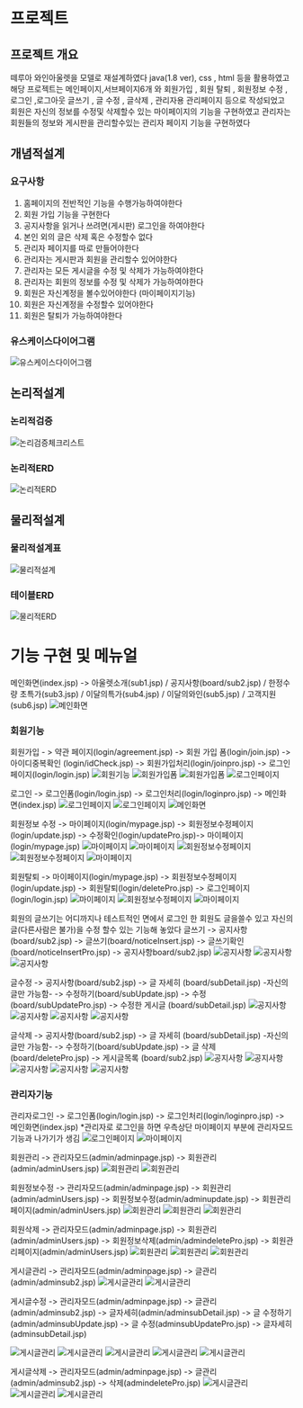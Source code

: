 # 프로젝트
## 프로젝트 개요
떼루아 와인아울렛을 모델로 재설계하였다
java(1.8 ver), css , html 등을 활용하였고
해당 프로젝트는 메인페이지,서브페이지6개 와 회원가입 , 회원 탈퇴 , 회원정보 수정 , 로그인 ,로그아웃
글쓰기 , 글 수정 , 글삭제 , 관리자용 관리페이지 등으로 작성되었고
회원은 자신의 정보를 수정및 삭제할수 있는 마이페이지의 기능을 구현하였고
관리자는 회원들의 정보와 게시판을 관리할수있는 관리자 페이지 기능을 구현하였다

## 개념적설계
### 요구사항
1. 홈페이지의 전반적인 기능을 수행가능하여야한다
2. 회원 가입 기능을 구현한다
3. 공지사항을 읽거나 쓰려면(게시판) 로그인을 하여야한다
4. 본인 외의 글은 삭제 혹은 수정할수 없다
5. 관리자 페이지를 따로 만들어야한다
6. 관리자는 게시판과 회원을 관리할수 있어야한다
7. 관리자는 모든 게시글을 수정 및 삭제가 가능하여야한다
8. 관리자는 회원의 정보를 수정 및 삭제가 가능하여야한다
9. 회원은 자신계정을 볼수있어야한다 (마이페이지기능)
10. 회원은 자신계정을 수정할수 있어야한다
11. 회원은 탈퇴가 가능하여야한다

### 유스케이스다이어그램
![유스케이스다이어그램](./readmefiles/pro01.drawio.png "유즈케이스다이어그램")

## 논리적설계
### 논리적검증
![논리검증체크리스트](./readmefiles/logic.PNG "논리검증체크리스트")
### 논리적ERD
![논리적ERD](./readmefiles/pro01_logicERD.drawio.png "논리적ERD")

## 물리적설계
### 물리적설계표
![물리적설계](./readmefiles/physical.PNG "물리적설계표")
### 테이블ERD
![물리적ERD](./readmefiles/pro01_ERD.pgerd.png "테이블ERD")


# 기능 구현 및 메뉴얼

메인화면(index.jsp) -> 아울렛소개(sub1.jsp) / 공지사항(board/sub2.jsp) / 한정수량 초특가(sub3.jsp) / 이달의특가(sub4.jsp) / 이달의와인(sub5.jsp) / 고객지원(sub6.jsp)
![메인화면](./readimg/main.JPG "메인화면")

### 회원기능

회원가입 - > 약관 페이지(login/agreement.jsp) -> 회원 가입 폼(login/join.jsp) -> 아이디중복확인 (login/idCheck.jsp) -> 회원가입처리(login/joinpro.jsp) -> 로그인페이지(login/login.jsp)
![회원기능](./readimg/user/add1.JPG "회원기능")
![회원가입폼](./readimg/user/add2.JPG "가입폼")
![회원가입폼](./readimg/user/add3.JPG "중복확인")
![로그인페이지](./readimg/user/add4.JPG "로그인페이지")

로그인 -> 로그인폼(login/login.jsp) -> 로그인처리(login/loginpro.jsp) -> 메인화면(index.jsp)
![로그인페이지](./readimg/user/add4.JPG "로그인페이지")
![로그인페이지](./readimg/user/login.JPG "로그인페이지")
![메인화면](./readimg/main.JPG "메인화면")

회원정보 수정 -> 마이페이지(login/mypage.jsp) -> 회원정보수정페이지(login/update.jsp) -> 수정확인(login/updatePro.jsp)-> 마이페이지(login/mypage.jsp)
![마이페이지](./readimg/user/top_button.JPG "마이페이지")
![마이페이지](./readimg/user/mypage.JPG "마이페이지")
![회원정보수정페이지](./readimg/user/mypageupdate.JPG "회원정보수정페이지")
![회원정보수정페이지](./readimg/user/mypageupdate2.JPG "회원정보수정확인")
![마이페이지](./readimg/user/mypage2.JPG "마이페이지")

회원탈퇴    -> 마이페이지(login/mypage.jsp) -> 회원정보수정페이지(login/update.jsp) -> 회원탈퇴(login/deletePro.jsp) -> 로그인페이지(login/login.jsp)
![마이페이지](./readimg/user/mypage2.JPG "마이페이지")
![회원정보수정페이지](./readimg/user/mypageupdate2.JPG "회원정보수정페이지")
![마이페이지](./readimg/user/mypagedel.JPG "마이페이지")


회원의 글쓰기는 어디까지나 테스트적인 면에서 로그인 한 회원도 글을쓸수 있고 자신의 글(다른사람은 불가)을 수정 할수 있는 기능해 놓았다
글쓰기 -> 공지사항(board/sub2.jsp) -> 글쓰기(board/noticeInsert.jsp) -> 글쓰기확인(board/noticeInsertPro.jsp) -> 공지사항board/sub2.jsp)
![공지사항](./readimg/user/board.JPG "공지사항")
![공지사항](./readimg/user/boardinsert.jpg "글쓰기")
![공지사항](./readimg/user/boardinsert2.jpg "글쓰기확인")

글수정 -> 공지사항(board/sub2.jsp) -> 글 자세히 (board/subDetail.jsp) -자신의글만 가능함- -> 수정하기(board/subUpdate.jsp) -> 수정(board/subUpdatePro.jsp) -> 수정한 게시글 (board/subDetail.jsp)
![공지사항](./readimg/user/boardinsert2.jpg "공지사항")
![공지사항](./readimg/user/boarddetail.jpg "글 자세히")
![공지사항](./readimg/user/boardupdate.jpg "글 수정하기")
![공지사항](./readimg/user/boardupdate2.jpg "수정한 게시글")

글삭제 -> 공지사항(board/sub2.jsp) -> 글 자세히 (board/subDetail.jsp) -자신의글만 가능함- -> 수정하기(board/subUpdate.jsp) -> 글 삭제(board/deletePro.jsp) -> 게시글목록 (board/sub2.jsp)
![공지사항](./readimg/user/boardinsert2.jpg "공지사항")
![공지사항](./readimg/user/boarddetail.jpg "글 자세히")
![공지사항](./readimg/user/boardupdate.jpg "글 수정하기")
![공지사항](./readimg/user/boarddel.jpg "글 삭제하기")
![공지사항](./readimg/user/boarddel2.jpg "글 삭제 후 게시글 목록")

### 관리자기능
관리자로그인 -> 로그인폼(login/login.jsp) -> 로그인처리(login/loginpro.jsp) -> 메인화면(index.jsp)
*관리자로 로그인을 하면 우측상단 마이페이지 부분에 관리자모드기능과 나가기가 생김
![로그인페이지](./readimg/user/login.JPG "로그인페이지")
![마이페이지](./readimg/admin/top_button.JPG "마이페이지")

회원관리 ->  관리자모드(admin/adminpage.jsp) -> 회원관리(admin/adminUsers.jsp)
![회원관리](./readimg/admin/top_button.JPG "관리자모드")
![회원관리](./readimg/admin/adminuser.JPG "회원관리")

회원정보수정 ->  관리자모드(admin/adminpage.jsp) -> 회원관리(admin/adminUsers.jsp) -> 회원정보수정(admin/adminupdate.jsp) -> 회원관리페이지(admin/adminUsers.jsp)
![회원관리](./readimg/admin/top_button.JPG "관리자모드")
![회원관리](./readimg/admin/adminuser.JPG "회원관리")
![회원관리](./readimg/admin/adminUserUpdate.JPG "회원정보수정")

회원삭제 -> 관리자모드(admin/adminpage.jsp) -> 회원관리(admin/adminUsers.jsp) -> 회원정보삭제(admin/admindeletePro.jsp) -> 회원관리페이지(admin/adminUsers.jsp)
![회원관리](./readimg/admin/top_button.JPG "관리자모드")
![회원관리](./readimg/admin/adminuser.JPG "회원 관리")
![회원관리](./readimg/admin/adminuserdel.JPG "회원삭제")

게시글관리 -> 관리자모드(admin/adminpage.jsp) -> 글관리(admin/adminsub2.jsp) 
![게시글관리](./readimg/admin/top_button.JPG "관리자모드")
![게시글관리](./readimg/admin/adminsub2.jpg "글관리")

게시글수정 -> 관리자모드(admin/adminpage.jsp) -> 글관리(admin/adminsub2.jsp) -> 글자세히(admin/adminsubDetail.jsp) -> 글 수정하기(admin/adminsubUpdate.jsp)
    -> 글 수정(adminsubUpdatePro.jsp) -> 글자세히(adminsubDetail.jsp)

![게시글관리](./readimg/admin/top_button.JPG "관리자모드")
![게시글관리](./readimg/admin/adminsub2.jpg "글관리")
![게시글관리](./readimg/user/boarddetail.jpg "글 자세히")
![게시글관리](./readimg/user/boardupdate.jpg "글 수정하기")
![게시글관리](./readimg/user/boardupdate2.jpg "수정한 게시글")

게시글삭제 -> 관리자모드(admin/adminpage.jsp) -> 글관리(admin/adminsub2.jsp) -> 삭제(admindeletePro.jsp)
![게시글관리](./readimg/admin/top_button.JPG "관리자모드")
![게시글관리](./readimg/admin/admindel1.JPG "글관리")
![게시글관리](./readimg/admin/admindel2.JPG "삭제후 게시글")

